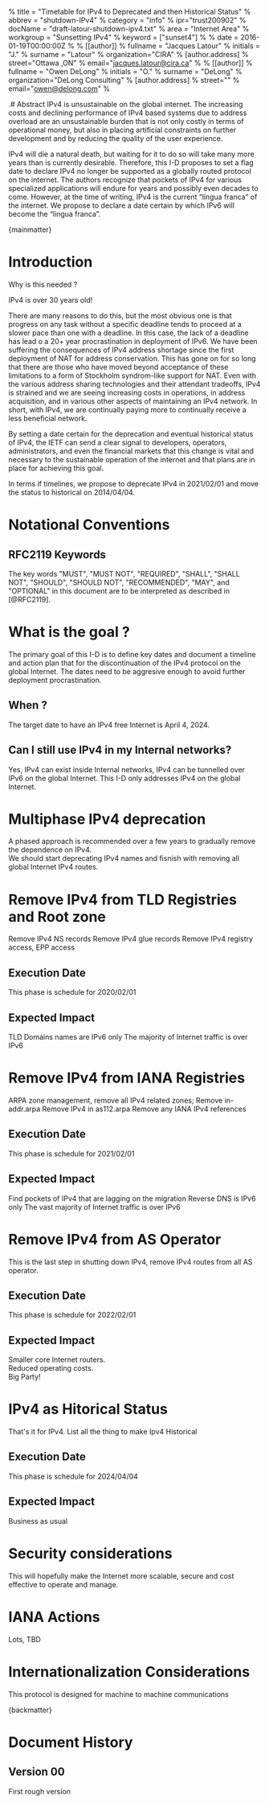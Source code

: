 % title = "Timetable for IPv4 to Deprecated and then Historical Status"
% abbrev = "shutdown-IPv4" 
% category = "info"
% ipr="trust200902"
% docName = "draft-latour-shutdown-ipv4.txt"
% area = "Internet Area" 
% workgroup = "Sunsetting IPv4"
% keyword = ["sunset4"]
%
% date = 2016-01-19T00:00:00Z
%
% [[author]]
% fullname = "Jacques Latour" 
% initials = "J."
% surname = "Latour"
% organization="CIRA"
%   [author.address] 
%   street="Ottawa ,ON" 
%   email="jacques.latour@cira.ca"
%
% [[author]]
% fullname = "Owen DeLong" 
% initials = "O."
% surname = "DeLong"
% organization="DeLong Consulting"
%   [author.address] 
%   street="" 
%   email="owen@delong.com"
%

.# Abstract
IPv4 is unsustainable on the global internet. The increasing costs and declining performance
of IPv4 based systems due to address overload are an unsustainable burden that is not only
costly in terms of operational money, but also in placing artificial constraints on further
development and by reducing the quality of the user experience.

IPv4 will die a natural death, but waiting for it to do so will take many more years than
is currently desirable. Therefore, this I-D proposes to set a flag date to declare IPv4
no longer be supported as a globally routed protocol on the internet. The authors recognize
that pockets of IPv4 for various specialized applications will endure for years and possibly
even decades to come. However, at the time of writing, IPv4 is the current “lingua franca” of
the internet. We propose to declare a date certain by which IPv6 will become the “lingua
franca”.


{mainmatter}

# Introduction
Why is this needed ? 

IPv4 is over 30 years old!

There are many reasons to do this, but the most obvious one is that progress on any task
without a specific deadline tends to proceed at a slower pace than one with a deadline.
In this case, the lack of a deadline has lead o a 20+ year procrastination in deployment
of IPv6. We have been suffering the consequences of IPv4 address shortage since the first
deployment of NAT for address conservation. This has gone on for so long that there are
those who have moved beyond acceptance of these limitations to a form of Stockholm
syndrom-like support for NAT. Even with the various address sharing technologies and
their attendant tradeoffs, IPv4 is strained and we are seeing increasing costs in operations,
in address acquisition, and in various other aspects of maintaining an IPv4 network.
In short, with IPv4, we are continually paying more to continually receive a less
beneficial network.

By setting a date certain for the deprecation and eventual historical status of IPv4,
the IETF can send a clear signal to developers, operators, administrators, and even
the financial markets that this change is vital and necessary to the sustainable operation
of the internet and that plans are in place for achieving this goal.

In terms if timelines, we propose to deprecate IPv4 in 2021/02/01 and move the status to historical on 
2014/04/04.


# Notational Conventions

## RFC2119 Keywords
The key words "MUST", "MUST NOT", "REQUIRED", "SHALL",
"SHALL NOT", "SHOULD", "SHOULD NOT", "RECOMMENDED", "MAY", and
"OPTIONAL" in this document are to be interpreted as described
in [@RFC2119].

# What is the goal ? 
The primary goal of this I-D is to define key dates and document a timeline and action 
plan that for the discontinuation of the IPv4 protocol on the global Internet.  The dates
need to be aggresive enough to avoid further deployment procrastination.

## When ?
The target date to have an IPv4 free Internet is April 4, 2024.
	
## Can I still use IPv4 in my Internal networks? 
Yes, IPv4 can exist inside Internal networks, IPv4 can be tunnelled over IPv6 on the global Internet.
This I-D only addresses IPv4 on the global Internet.

# Multiphase IPv4 deprecation
A phased approach is recommended over a few years to gradually remove the dependence on IPv4.  
We should start deprecating IPv4 names and fisnish with removing all global Internet IPv4 routes.  

# Remove IPv4 from TLD Registries and Root zone
Remove IPv4 NS records
Remove IPv4 glue records
Remove IPv4 registry access, EPP access

## Execution Date
This phase is schedule for 2020/02/01

## Expected Impact
TLD Domains names are IPv6 only
The majority of Internet traffic is over IPv6

# Remove IPv4 from IANA Registries
ARPA zone management, remove all IPv4 related zones;
Remove in-addr.arpa 
Remove IPv4 in as112.arpa
Remove any IANA IPv4 references

## Execution Date
This phase is schedule for 2021/02/01

## Expected Impact
Find pockets of IPv4 that are lagging on the migration
Reverse DNS is IPv6 only
The vast majority of Internet traffic is over IPv6

# Remove IPv4 from AS Operator
This is the last step in shutting down IPv4, remove IPv4 routes from all AS operator.

## Execution Date
This phase is schedule for 2022/02/01

## Expected Impact
Smaller core Internet routers.  
Reduced operating costs.  
Big Party!
	
# IPv4 as Hitorical Status
That's it for IPv4. List all the thing to make Ipv4 Historical

## Execution Date
This phase is schedule for 2024/04/04

## Expected Impact
Business as usual


# Security considerations

This will hopefully make the Internet more scalable, secure and cost effective to operate and manage.


# IANA Actions
Lots, TBD


# Internationalization Considerations
This protocol is designed for machine to machine communications 

{backmatter}


# Document History



## Version 00 
First rough version


